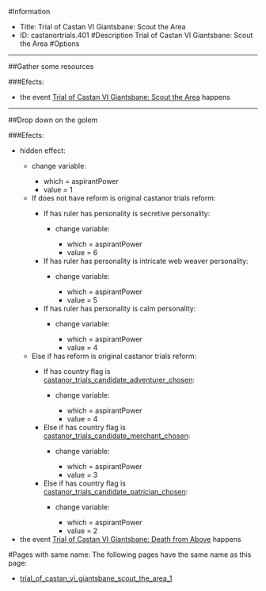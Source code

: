 #Information
 - Title: Trial of Castan VI Giantsbane: Scout the Area
 - ID: castanortrials.401
#Description
Trial of Castan VI Giantsbane: Scout the Area
#Options

___
##Gather some resources

###Efects:<ul><li>the event [Trial of Castan VI Giantsbane: Scout the Area](../events/trial_of_castan_vi_giantsbane_scout_the_area.md) happens</li></ul>

___
##Drop down on the golem

###Efects:<ul><li>hidden effect:</li><ul><li>change variable:</li><ul><li>which = aspirantPower</li><li>value = 1</li></ul><li>If does not have reform is original castanor trials reform:</li><ul><li>If has ruler has personality is secretive personality:</li><ul><li>change variable:</li><ul><li>which = aspirantPower</li><li>value = 6</li></ul></ul><li>If has ruler has personality is intricate web weaver personality:</li><ul><li>change variable:</li><ul><li>which = aspirantPower</li><li>value = 5</li></ul></ul><li>If has ruler has personality is calm personality:</li><ul><li>change variable:</li><ul><li>which = aspirantPower</li><li>value = 4</li></ul></ul></ul><li>Else if has reform is original castanor trials reform:</li><ul><li>If has country flag is [castanor_trials_candidate_adventurer_chosen](../flags/castanor_trials_candidate_adventurer_chosen.md):</li><ul><li>change variable:</li><ul><li>which = aspirantPower</li><li>value = 4</li></ul></ul><li>Else if has country flag is [castanor_trials_candidate_merchant_chosen](../flags/castanor_trials_candidate_merchant_chosen.md):</li><ul><li>change variable:</li><ul><li>which = aspirantPower</li><li>value = 3</li></ul></ul><li>Else if has country flag is [castanor_trials_candidate_patrician_chosen](../flags/castanor_trials_candidate_patrician_chosen.md):</li><ul><li>change variable:</li><ul><li>which = aspirantPower</li><li>value = 2</li></ul></ul></ul></ul><li>the event [Trial of Castan VI Giantsbane: Death from Above](../events/trial_of_castan_vi_giantsbane_death_from_above.md) happens</li></ul>


#Pages with same name:
The following pages have the same name as this page:
 - [trial_of_castan_vi_giantsbane_scout_the_area_1](trial_of_castan_vi_giantsbane_scout_the_area_1.md)
